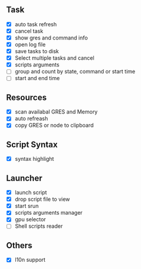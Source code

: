 ## Task
- [X] auto task refresh
- [X] cancel task
- [X] show gres and command info
- [X] open log file
- [X] save tasks to disk
- [X] Select multiple tasks and cancel
- [X] scripts arguments
- [ ] group and count by state, command or start time
- [ ] start and end time
## Resources
- [X] scan availabal GRES and Memory
- [X] auto refreash
- [X] copy GRES or node to clipboard
## Script Syntax
- [X] syntax highlight
## Launcher
- [X] launch script
- [X] drop script file to view
- [X] start srun
- [X] scripts arguments manager
- [X] gpu selector
- [ ] Shell scripts reader
## Others
- [X] l10n support

